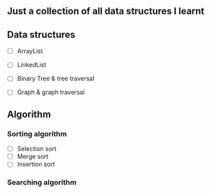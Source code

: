 ## Just a collection of all data structures I learnt

## Data structures
- [ ] ArrayList
- [ ] LinkedList
- [ ] Binary Tree & tree traversal
- [ ] Graph & graph traversal
  
  
## Algorithm
### Sorting algorithm
- [ ] Selection sort
- [ ] Merge sort
- [ ] Insertion sort
 
### Searching algorithm
